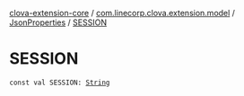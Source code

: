 [clova-extension-core](../../index.md) / [com.linecorp.clova.extension.model](../index.md) / [JsonProperties](index.md) / [SESSION](./-s-e-s-s-i-o-n.md)

# SESSION

`const val SESSION: `[`String`](https://kotlinlang.org/api/latest/jvm/stdlib/kotlin/-string/index.html)